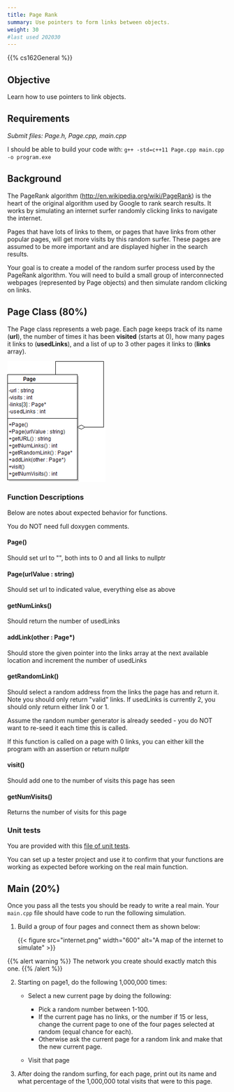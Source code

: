 ```yaml
---
title: Page Rank
summary: Use pointers to form links between objects.
weight: 30
#last used 202030
---
```


{{% cs162General %}}

## Objective

Learn how to use pointers to link objects.

## Requirements

*Submit files: Page.h, Page.cpp, main.cpp*

I should be able to build your code with:
`g++ -std=c++11 Page.cpp main.cpp -o program.exe`

## Background

The PageRank algorithm (http://en.wikipedia.org/wiki/PageRank) is the heart of the
original algorithm used by Google to rank search results. It works by simulating
an internet surfer randomly clicking links to navigate the internet.

Pages that have lots of links to them, or pages that have links from other popular pages,
will get more visits by this random surfer. These pages are assumed to be more important
and are displayed higher in the search results.

Your goal is to create a model of the random surfer process used by the PageRank algorithm.
You will need to build a small group of interconnected webpages (represented by Page objects)
and then simulate random clicking on links.

## Page Class (80%)

The Page class represents a web page. Each page keeps track of its name (**url**), the number
of times it has been **visited** (starts at 0), how many pages it links to (**usedLinks**),
and a list of up to 3 other pages it links to (**links** array).

![A UML diagram of the Page class](UML.png)

### Function Descriptions

Below are notes about expected behavior for functions.

You do NOT need full doxygen comments.

#### Page()

Should set url to "", both ints to 0 and all links to nullptr

#### Page(urlValue : string)

Should set url to indicated value, everything else as above

#### getNumLinks()

Should return the number of usedLinks

#### addLink(other : Page*)

Should store the given pointer into the links array at the next available location and
increment the number of usedLinks

#### getRandomLink()

Should select a random address from the links the page has and return it.
Note you should only return "valid" links. If usedLinks is currently 2, you should
only return either link 0 or 1.

Assume the random number generator is already seeded - you do NOT want to re-seed it
each time this is called.

If this function is called on a page with 0 links, you can either kill the program with
an assertion or return nullptr

#### visit()

Should add one to the number of visits this page has seen

#### getNumVisits()

Returns the number of visits for this page

### Unit tests

You are provided with this [file of unit tests](PageTester.cpp).

You can set up a tester project and use it to confirm that your
functions are working as expected before working on the real main
function.

## Main (20%)

Once you pass all the tests you should be ready to write a real main.
Your `main.cpp` file should have code to run the following simulation.

1. Build a group of four pages and connect them as shown below:

    {{< figure src="internet.png" width="600"
    alt="A map of the internet to simulate" >}}

{{% alert warning %}}
The network you create should exactly match this one.
{{% /alert %}}

2. Starting on page1, do the following 1,000,000 times:

    * Select a new current page by doing the following:
        * Pick a random number between 1-100.
        * If the current page has no links, or the number if 15 or less, change the current page to 
        one of the four pages selected at random (equal chance for each).
        * Otherwise ask the current page for a random link and make that the new current page.

    * Visit that page

3.  After doing the random surfing, for each page, print out its name and what percentage of the
1,000,000 total visits that were to this page.
